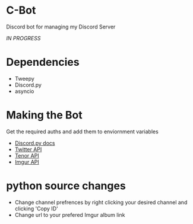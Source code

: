 # C-Bot
Discord bot for managing my Discord Server 

*IN PROGRESS*

# Dependencies
- Tweepy
- Discord.py
- asyncio

# Making the Bot
Get the required auths and add them to enviornment variables
- [Discord.py docs](https://discordpy.readthedocs.io/en/latest/discord.html) 
- [Twitter API](https://developer.twitter.com/en/docs/basics/getting-started) 
- [Tenor API](https://tenor.com/gifapi/documentation)
- [Imgur API](https://apidocs.imgur.com/?version=latest)
# python source changes
- Change channel prefrences by right clicking your desired channel and clicking 'Copy ID'
- Change url to your prefered Imgur album link

